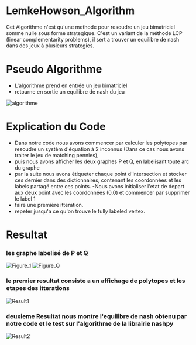 # LemkeHowson_Algorithm
Cet Algorithme n'est qu'une methode pour resoudre un jeu bimatriciel somme nulle sous forme strategique.
C'est un variant de la méthode LCP (linear complementarity problems), il sert a trouver un  equilibre de nash dans des jeux à plusieurs strategies.

# Pseudo Algorithme 
  - L'algorithme prend en entrée un jeu bimatriciel
  - retourne en sortie un equilibre de nash du jeu
  
![algorithme](https://user-images.githubusercontent.com/100075994/215502200-26c1ba75-3b17-4cad-a1d8-6bdea51ab37d.PNG)

# Explication du Code 
  - Dans notre code nous avons commencer par calculer les polytopes par resoudre un systèm d'équation à 2 inconnus (Dans ce cas nous avons traiter le jeu de matching pennies), 
  - puis nous avons afficher les deux graphes P et Q, en labelisant toute arc du graphe 
  - par la suite nous avons étiqueter chaque point d'intersection et stocker ces dernier dans des dictionnaires, contenant les coordonnées et les labels partagé
entre ces points. 
  -Nous avons initialiser l'etat de depart aux deux point avec les coordonnées (0,0) et commencer par supprimer le label 1
  - faire une première itteration.
  - repeter jusqu'a ce qu'on trouve le fully labeled vertex.
  
# Resultat 
  ### les graphe labelisé de P et Q 
  
![Figure_1](https://user-images.githubusercontent.com/100075994/215508268-f6f2eeb9-d3ed-481d-8664-4877ceae4993.png)
![Figure_Q](https://user-images.githubusercontent.com/100075994/215508358-048c8477-423c-4725-a964-85b51dfe3dd4.png)

  ### le premier resultat consiste a un affichage de polytopes et les etapes des itterations 
  
![Result1](https://user-images.githubusercontent.com/100075994/215507276-a4906c11-d8d0-43f0-ba04-52c6116ac9ed.PNG)

  ### deuxieme Resultat nous montre l'equilibre de nash obtenu par notre code et le test sur l'algorithme de la librairie nashpy
  
![Result2](https://user-images.githubusercontent.com/100075994/215507911-470cf495-5195-42a7-9bd8-fe3800ed86e0.PNG)

